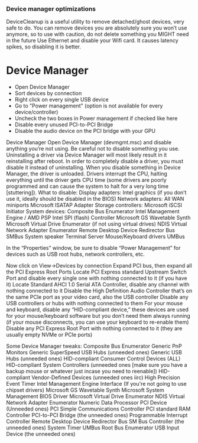 ### Device manager optimizations

DeviceCleanup is a useful utility to remove detached/ghost devices, very safe to do. You can remove devices you are absolutely sure you won’t use anymore, so to use with caution, do not delete something you MIGHT need in the future
Use Ethernet and disable your Wifi card. It causes latency spikes, so disabling it is better. 

# Device Manager
 * Open Device Manager
 * Sort devices by connection
 * Right click on every single USB device
 * Go to "Power management" (option is not available for every device/controller)
 * Uncheck the two boxes in Power management if checked like here
 * Disable every unused PCI-to-PCI Bridge
 * Disable the audio device on the PCI bridge with your GPU

Device Manager
Open Device Manager (devmgmt.msc) and disable anything you’re not using. Be careful not to disable something you use. Uninstalling a driver via Device Manager will most likely result in it reinstalling after reboot. In order to completely disable a driver, you must disable it instead of uninstalling. When you disable something in Device Manager, the driver is unloaded. Drivers interrupt the CPU, halting everything until the driver gets CPU time (some drivers are poorly programmed and can cause the system to halt for a very long time [stuttering]). What to disable:
Display adapters:
Intel graphics (if you don’t use it, ideally should be disabled in the BIOS)
Network adapters:
All WAN miniports
Microsoft ISATAP Adapter
	Storage controllers:
Microsoft iSCSI Initiator
	System devices:
Composite Bus Enumerator
Intel Management Engine / AMD PSP
Intel SPI (flash) Controller
Microsoft GS Wavetable Synth
Microsoft Virtual Drive Enumerator (if not using virtual drives)
NDIS Virtual Network Adapter Enumerator
Remote Desktop Device Redirector Bus
SMBus
System speaker
Terminal Server Mouse/Keyboard drivers
UMBus

In the “Properties” window, be sure to disable “Power Management” for devices such as USB root hubs, network controllers, etc.

Now click on View→Devices by connection
Expand PCI bus, then expand all the PCI Express Root Ports
Locate PCI Express standard Upstream Switch Port and disable every single one with nothing connected to it (if you have it)
Locate Standard AHCI 1.0 Serial ATA Controller, disable any channel with nothing connected to it
Disable the High Definition Audio Controller that’s on the same PCIe port as your video card, also the USB controller
Disable any USB controllers or hubs with nothing connected to them
For your mouse and keyboard, disable any “HID-compliant device,” these devices are used for your mouse/keyboard software but you don’t need them always running (if your mouse disconnects, you can use your keyboard to re-enable them)
Disable any PCI Express Root Port with nothing connected to it (they are usually empty NVMe or PCIe ports)

Some Device Manager tweaks:
Composite Bus Enumerator
Generic PnP Monitors
Generic SuperSpeed USB Hubs (unneeded ones)
Generic USB Hubs (unneeded ones)
HID-compliant Consumer Control Devices (ALL)
HID-compliant System Controllers (unneeded ones [make sure you have a backup mouse or whatever just incase you need to reenable])
HID-compliant Vendor-Defined Devices (unneeded ones iirc)
High Precision Event Timer
Intel Management Engine Interface (If you're not going to use chipset drivers)
Microsoft GS Wavetable Synth
Microsoft System Management BIOS Driver
Microsoft Virtual Drive Enumerator
NDIS Virtual Network Adapter Enumerator
Numeric Data Processor
PCI Device (Unneeded ones)
PCI Simple Communications Controller
PCI standard RAM Controller
PCI-to-PCI Bridge (the unneeded ones)
Programmable Interrupt Controller
Remote Desktop Device Redirector Bus
SM Bus Controller (the unneeded ones)
System Timer
UMBus Root Bus Enumerator
USB Input Device (the unneeded ones)

